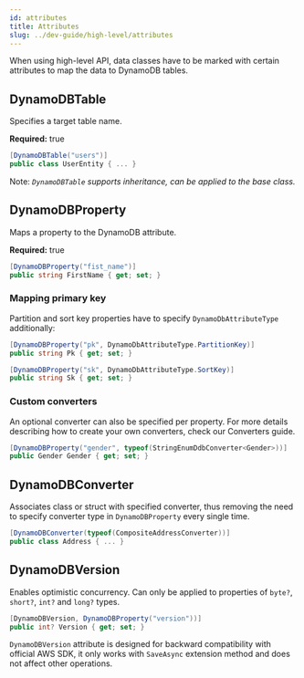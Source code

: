 ```yaml
---
id: attributes
title: Attributes
slug: ../dev-guide/high-level/attributes
---
```


When using high-level API, data classes have to be marked with certain attributes to map the data to DynamoDB tables.

## DynamoDBTable

Specifies a target table name.

**Required:** true

```csharp
[DynamoDBTable("users")]
public class UserEntity { ... }
```

Note: *`DynamoDBTable` supports inheritance, can be applied to the base class.*

## DynamoDBProperty

Maps a property to the DynamoDB attribute.

**Required:** true

```csharp
[DynamoDBProperty("fist_name")]
public string FirstName { get; set; }
```

### Mapping primary key

Partition and sort key properties have to specify `DynamoDbAttributeType` additionally:

```csharp
[DynamoDBProperty("pk", DynamoDbAttributeType.PartitionKey)]
public string Pk { get; set; }

[DynamoDBProperty("sk", DynamoDbAttributeType.SortKey)]
public string Sk { get; set; }
```

### Custom converters

An optional converter can also be specified per property. For more details describing how to create your own converters, check our Converters guide.

```csharp
[DynamoDBProperty("gender", typeof(StringEnumDdbConverter<Gender>))]
public Gender Gender { get; set; }
```

## DynamoDBConverter

Associates class or struct with specified converter, thus removing the need to specify converter type in `DynamoDBProperty` every single time.

```csharp
[DynamoDBConverter(typeof(CompositeAddressConverter))]
public class Address { ... }
```

## DynamoDBVersion

Enables optimistic concurrency. Can only be applied to properties of `byte?`, `short?`, `int?` and `long?` types.

```csharp
[DynamoDBVersion, DynamoDBProperty("version"))]
public int? Version { get; set; }
```

`DynamoDBVersion` attribute is designed for backward compatibility with official AWS SDK, it only works with `SaveAsync` extension method and does not affect other operations.
